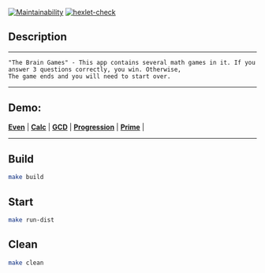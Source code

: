 [![Maintainability](https://api.codeclimate.com/v1/badges/9dbe00b836c00492e34b/maintainability)](https://codeclimate.com/github/ROSSARKO/java-project-61/maintainability)
[![hexlet-check](https://github.com/ROSSARKO/java-project-61/actions/workflows/hexlet-check.yml/badge.svg)](https://github.com/ROSSARKO/java-project-61/actions/workflows/hexlet-check.yml)
## Description
***
```
"The Brain Games" - This app contains several math games in it. If you answer 3 questions correctly, you win. Otherwise,
The game ends and you will need to start over.
```
***
## Demo:
__[Even](https://asciinema.org/connect/6da9d564-f8ad-47e0-98eb-dc7efdeb7227)__ |
__[Calc](https://asciinema.org/a/dSpSj9hkaShOIxZhzhbgw7bv3)__ |
__[GCD](https://asciinema.org/a/egT7j4lie7pqZfF5hKfNLVjDy)__ |
__[Progression](https://asciinema.org/a/yHUW0ER66ENJNQpuoWibP75ak)__ |
__[Prime](https://asciinema.org/a/YrgJKHpNr4ZrwLZIxThIBqsow)__ |
***
## Build
```bash
make build
```
## Start
```bash
make run-dist
```
## Clean
```bash
make clean
```

